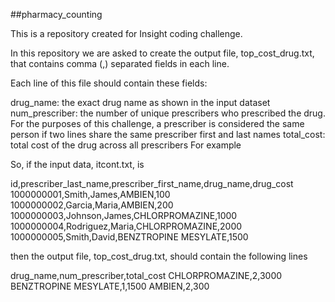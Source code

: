 ##pharmacy_counting

This is a repository created for Insight coding challenge.

In this repository we are asked to create the output file, top_cost_drug.txt, that contains comma (,) separated fields in each line.

Each line of this file should contain these fields:

drug_name: the exact drug name as shown in the input dataset
num_prescriber: the number of unique prescribers who prescribed the drug. For the purposes of this challenge, a prescriber is considered the same person if two lines share the same prescriber first and last names
total_cost: total cost of the drug across all prescribers
For example

So, if the input data, itcont.txt, is

id,prescriber_last_name,prescriber_first_name,drug_name,drug_cost
1000000001,Smith,James,AMBIEN,100
1000000002,Garcia,Maria,AMBIEN,200
1000000003,Johnson,James,CHLORPROMAZINE,1000
1000000004,Rodriguez,Maria,CHLORPROMAZINE,2000
1000000005,Smith,David,BENZTROPINE MESYLATE,1500

then the output file, top_cost_drug.txt, should contain the following lines

drug_name,num_prescriber,total_cost
CHLORPROMAZINE,2,3000
BENZTROPINE MESYLATE,1,1500
AMBIEN,2,300

